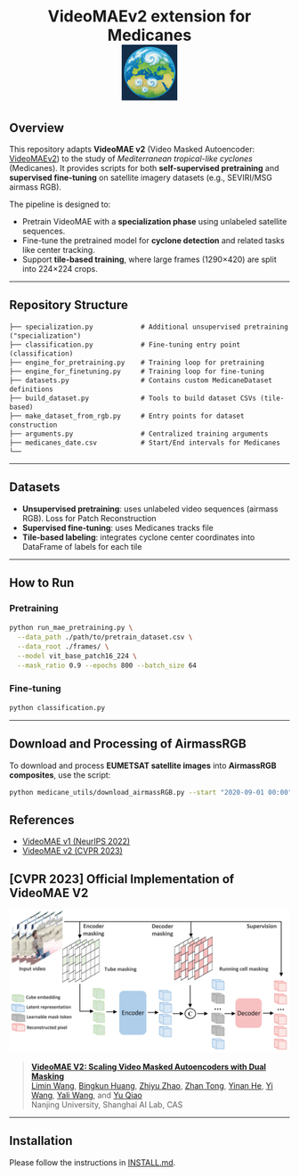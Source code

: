 <div align="center">
<h1> VideoMAEv2 extension for Medicanes
<br>
<img src="misc/med_earth_icon.png" alt="Project Icon" width="100" />
</div>

## Overview

This repository adapts **VideoMAE v2** (Video Masked Autoencoder: [VideoMAEv2](https://github.com/OpenGVLab/VideoMAEv2)) to the study of *Mediterranean tropical-like cyclones* (Medicanes). It provides scripts for both **self-supervised pretraining** and **supervised fine-tuning** on satellite imagery datasets (e.g., SEVIRI/MSG airmass RGB).

The pipeline is designed to:

* Pretrain VideoMAE with a **specialization phase** using unlabeled satellite sequences.
* Fine-tune the pretrained model for **cyclone detection** and related tasks like center tracking.
* Support **tile-based training**, where large frames (1290×420) are split into 224×224 crops.

---

## Repository Structure

```
├── specialization.py            # Additional unsupervised pretraining ("specialization")
├── classification.py            # Fine-tuning entry point (classification)
├── engine_for_pretraining.py    # Training loop for pretraining
├── engine_for_finetuning.py     # Training loop for fine-tuning
├── datasets.py                  # Contains custom MedicaneDataset definitions 
├── build_dataset.py             # Tools to build dataset CSVs (tile-based)
├── make_dataset_from_rgb.py     # Entry points for dataset construction
├── arguments.py                 # Centralized training arguments
├── medicanes_date.csv           # Start/End intervals for Medicanes
└── 
```

---

## Datasets

* **Unsupervised pretraining**: uses unlabeled video sequences (airmass RGB). Loss for Patch Reconstruction
* **Supervised fine-tuning**: uses Medicanes tracks file
* **Tile-based labeling**: integrates cyclone center coordinates into DataFrame of labels for each tile

---

## How to Run

### Pretraining

```bash
python run_mae_pretraining.py \
  --data_path ./path/to/pretrain_dataset.csv \
  --data_root ./frames/ \
  --model vit_base_patch16_224 \
  --mask_ratio 0.9 --epochs 800 --batch_size 64
```

### Fine-tuning

```bash
python classification.py
```

---




## Download and Processing of AirmassRGB

To download and process **EUMETSAT satellite images** into **AirmassRGB composites**, use the script:


```bash
python medicane_utils/download_airmassRGB.py --start "2020-09-01 00:00" --end "2020-09-15 23:59"
```


## References

* [VideoMAE v1 (NeurIPS 2022)](https://arxiv.org/abs/2203.12602)
* [VideoMAE v2 (CVPR 2023)](https://arxiv.org/abs/2303.16727)


## [CVPR 2023] Official Implementation of VideoMAE V2

![flowchart](misc/VideoMAEv2_flowchart.png)

> [**VideoMAE V2: Scaling Video Masked Autoencoders with Dual Masking**](https://arxiv.org/abs/2303.16727)<br>
> [Limin Wang](http://wanglimin.github.io/), [Bingkun Huang](https://github.com/congee524), [Zhiyu Zhao](https://github.com/JerryFlymi), [Zhan Tong](https://scholar.google.com/citations?user=6FsgWBMAAAAJ), [Yinan He](https://dblp.org/pid/93/7763.html), [Yi Wang](https://scholar.google.com.hk/citations?hl=zh-CN&user=Xm2M8UwAAAAJ), [Yali Wang](https://scholar.google.com/citations?user=hD948dkAAAAJ), and [Yu Qiao](https://scholar.google.com/citations?user=gFtI-8QAAAAJ&hl)<br>
> Nanjing University, Shanghai AI Lab, CAS<br>

---

## Installation

Please follow the instructions in [INSTALL.md](docs/INSTALL.md).

